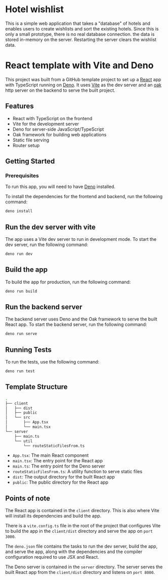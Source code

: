 
# Hotel wishlist
This is a simple web application that takes a "database" of hotels and enables users to create wishlists and sort the existing hotels. Since this is only a small prototype, there is no real database connection. the data is stored in-memory on the server. Restarting the server clears the wishlist data. 

# React template with Vite and Deno

This project was built from a GitHub template project to set up a [React](https://react.dev/) app
with TypeScript running on [Deno](https://deno.com). It uses
[Vite](https://vite.dev) as the dev server and an [oak](https://jsr.io/@oak/oak)
http server on the backend to serve the built project.

## Features
- React with TypeScript on the frontend
- Vite for the development server
- Deno for server-side JavaScript/TypeScript
- Oak framework for building web applications
- Static file serving
- Router setup

## Getting Started

### Prerequisites

To run this app, you will need to have [Deno](https://docs.deno.com/runtime/)
installed.


To install the dependencies for the frontend and backend, run the following
command:

```sh
deno install
```

## Run the dev server with vite

The app uses a Vite dev server to run in development mode. To start the dev
server, run the following command:

```sh
deno run dev
```

## Build the app

To build the app for production, run the following command:

```sh
deno run build
```

## Run the backend server

The backend server uses Deno and the Oak framework to serve the built React app.
To start the backend server, run the following command:

```sh
deno run serve
```

## Running Tests

To run the tests, use the following command:

```sh
deno run test 
```

## Template Structure

```sh
. 
├── client 
│   ├── dist 
│   ├── public 
│   └── src 
│       ├── App.tsx 
│       └── main.tsx 
└── server 
    ├── main.ts 
    └── util 
        └── routeStaticFilesFrom.ts
```
- `App.tsx`: The main React component
- `main.tsx`: The entry point for the React app
- `main.ts`: The entry point for the Deno server
- `routeStaticFilesFrom.ts`: A utility function to serve static files
- `dist`: The output directory for the built React app
- `public`: The public directory for the React app

## Points of note

The React app is contained in the `client` directory. This is also where Vite
will install its dependencies and build the app.

There is a `vite.config.ts` file in the root of the project that configures Vite
to build the app in the `client/dist` directory and serve the app on `port 3000`.

The `deno.json` file contains the tasks to run the dev server, build the app,
and serve the app, along with the dependencies and the compiler configuration
required to use JSX and React.

The Deno server is contained in the `server` directory. The server serves the
built React app from the `client/dist` directory and listens on `port 8000`. 
